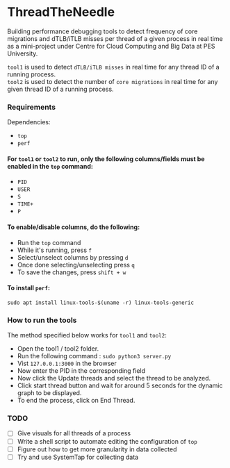 # ThreadTheNeedle
Building performance debugging tools to detect frequency of core migrations and dTLB/iTLB misses per thread of a given process in real time as a mini-project under Centre for Cloud Computing and Big Data at PES University.  
 
`tool1` is used to detect `dTLB/iTLB misses` in real time for any thread ID of a running process.  
`tool2` is used to detect the number of `core migrations` in real time for any given thread ID of a running process. 

### Requirements
Dependencies:  
* `top`
* `perf`  

#### For `tool1` or `tool2` to run, only the following columns/fields must be enabled in the `top` command: 
* `PID` 
* `USER` 
* `S` 
* `TIME+` 
* `P`

#### To enable/disable columns, do the following:
* Run the `top` command
* While it's running, press `f`
* Select/unselect columns by pressing `d`
* Once done selecting/unselecting press `q`
* To save the changes, press `shift + w`


#### To install `perf`:   
`sudo apt install linux-tools-$(uname -r) linux-tools-generic`    


### How to run the tools  
The method specified below works for `tool1` and `tool2`:     
* Open the tool1 / tool2 folder.     
* Run the following command : `sudo python3 server.py`    
*  Vist `127.0.0.1:3000` in the browser    
* Now enter the PID in the corresponding field     
* Now click the Update threads and select the thread to be analyzed.    
* Click start thread button and wait for around 5 seconds for the dynamic graph to be displayed.    
* To end the process, click on End Thread.     
     
### TODO   
- [ ] Give visuals for all threads of a process  
- [ ] Write a shell script to automate editing the configuration of `top`
- [ ] Figure out how to get more granularity in data collected
- [ ] Try and use SystemTap for collecting data
